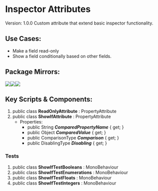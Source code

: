 # Inspector Attributes
Version: 1.0.0
Custom attribute that extend basic inspector functionality.

## Use Cases:
* Make a field read-only
* Show a field conditionally based on other fields.
## Package Mirrors:
[<img src='https://img.itch.zone/aW1nLzEzNzQ2ODk4LnBuZw==/original/Rv4m96.png'>](https://iron-mountain.itch.io/inspector-attributes)[<img src='https://img.itch.zone/aW1nLzEzNzQ2ODg3LnBuZw==/original/npRUfq.png'>](https://github.com/Iron-Mountain-Software/inspector-attributes.git)[<img src='https://img.itch.zone/aW1nLzEzNzQ2ODkyLnBuZw==/original/Fq0ORM.png'>]()
## Key Scripts & Components:
1. public class **ReadOnlyAttribute** : PropertyAttribute
1. public class **ShowIfAttribute** : PropertyAttribute
   * Properties: 
      * public String ***ComparedPropertyName***  { get; }
      * public Object ***ComparedValue***  { get; }
      * public ComparisonType ***Comparison***  { get; }
      * public DisablingType ***Disabling***  { get; }
### Tests
1. public class **ShowIfTestBooleans** : MonoBehaviour
1. public class **ShowIfTestEnumerations** : MonoBehaviour
1. public class **ShowIfTestFloats** : MonoBehaviour
1. public class **ShowIfTestIntegers** : MonoBehaviour
